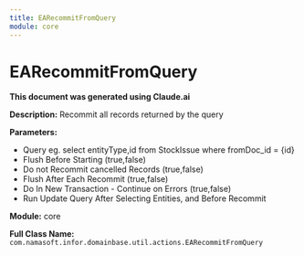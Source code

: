 ```yaml
---
title: EARecommitFromQuery
module: core
---
```



<div class='entity-flows'>

# EARecommitFromQuery

**This document was generated using Claude.ai**

**Description:** Recommit all records returned by the query

**Parameters:**
- Query eg. select entityType,id from StockIssue where fromDoc_id = {id}
- Flush Before Starting (true,false)
- Do not Recommit cancelled Records (true,false)
- Flush After Each Recommit (true,false)
- Do In New Transaction - Continue on Errors (true,false)
- Run Update Query After Selecting Entities, and Before Recommit

**Module:** core

**Full Class Name:** `com.namasoft.infor.domainbase.util.actions.EARecommitFromQuery`


</div>

